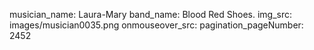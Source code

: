 musician_name: Laura-Mary
band_name: Blood Red Shoes.
img_src: images/musician0035.png
onmouseover_src: 
pagination_pageNumber: 2452